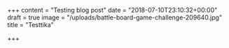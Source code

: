 +++
content = "Testing blog post"
date = "2018-07-10T23:10:32+00:00"
draft = true
image = "/uploads/battle-board-game-challenge-209640.jpg"
title = "Testtika"

+++
